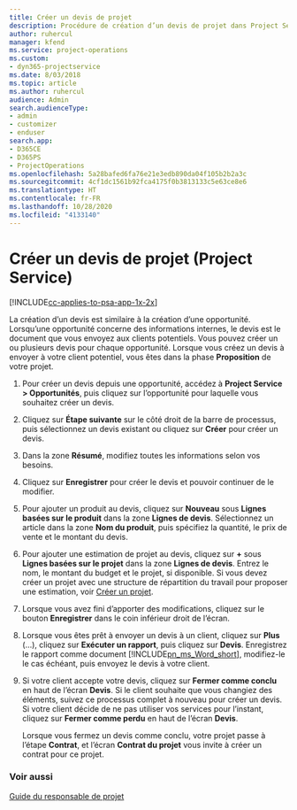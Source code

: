 ```yaml
---
title: Créer un devis de projet
description: Procédure de création d’un devis de projet dans Project Service
author: ruhercul
manager: kfend
ms.service: project-operations
ms.custom:
- dyn365-projectservice
ms.date: 8/03/2018
ms.topic: article
ms.author: ruhercul
audience: Admin
search.audienceType:
- admin
- customizer
- enduser
search.app:
- D365CE
- D365PS
- ProjectOperations
ms.openlocfilehash: 5a28bafed6fa76e21e3edb890da04f105b2b2a3c
ms.sourcegitcommit: 4cf1dc1561b92fca4175f0b3813133c5e63ce8e6
ms.translationtype: HT
ms.contentlocale: fr-FR
ms.lasthandoff: 10/28/2020
ms.locfileid: "4133140"
---
```

# <a name="create-a-project-quote-project-service"></a>Créer un devis de projet (Project Service)

[!INCLUDE[cc-applies-to-psa-app-1x-2x](../includes/cc-applies-to-psa-app-1x-2x.md)]

La création d’un devis est similaire à la création d’une opportunité. Lorsqu’une opportunité concerne des informations internes, le devis est le document que vous envoyez aux clients potentiels. Vous pouvez créer un ou plusieurs devis pour chaque opportunité. Lorsque vous créez un devis à envoyer à votre client potentiel, vous êtes dans la phase **Proposition** de votre projet.  
  
1. Pour créer un devis depuis une opportunité, accédez à **Project Service > Opportunités**, puis cliquez sur l’opportunité pour laquelle vous souhaitez créer un devis.  
  
2. Cliquez sur **Étape suivante** sur le côté droit de la barre de processus, puis sélectionnez un devis existant ou cliquez sur **Créer** pour créer un devis.  
  
3. Dans la zone **Résumé**, modifiez toutes les informations selon vos besoins.  
  
4. Cliquez sur **Enregistrer** pour créer le devis et pouvoir continuer de le modifier.  
  
5. Pour ajouter un produit au devis, cliquez sur **Nouveau** sous **Lignes basées sur le produit** dans la zone **Lignes de devis**. Sélectionnez un article dans la zone **Nom du produit**, puis spécifiez la quantité, le prix de vente et le montant du devis.  
  
6. Pour ajouter une estimation de projet au devis, cliquez sur **+** sous **Lignes basées sur le projet** dans la zone **Lignes de devis**. Entrez le nom, le montant du budget et le projet, si disponible. Si vous devez créer un projet avec une structure de répartition du travail pour proposer une estimation, voir [Créer un projet](../psa/create-project.md).  
  
7. Lorsque vous avez fini d’apporter des modifications, cliquez sur le bouton **Enregistrer** dans le coin inférieur droit de l’écran.  
  
8. Lorsque vous êtes prêt à envoyer un devis à un client, cliquez sur **Plus** (…), cliquez sur **Exécuter un rapport**, puis cliquez sur **Devis**. Enregistrez le rapport comme document [!INCLUDE[pn_ms_Word_short](../includes/pn-ms-word-short.md)], modifiez-le le cas échéant, puis envoyez le devis à votre client.  
  
9. Si votre client accepte votre devis, cliquez sur **Fermer comme conclu** en haut de l’écran **Devis**. Si le client souhaite que vous changiez des éléments, suivez ce processus complet à nouveau pour créer un devis. Si votre client décide de ne pas utiliser vos services pour l’instant, cliquez sur **Fermer comme perdu** en haut de l’écran **Devis**.  
  
   Lorsque vous fermez un devis comme conclu, votre projet passe à l’étape **Contrat**, et l’écran **Contrat du projet** vous invite à créer un contrat pour ce projet.  
  
### <a name="see-also"></a>Voir aussi  
 [Guide du responsable de projet](../psa/account-manager-guide.md)
